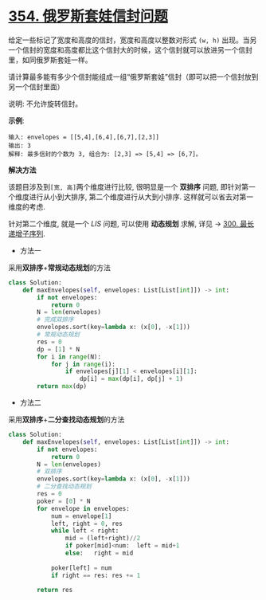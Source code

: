 # [354. 俄罗斯套娃信封问题](https://leetcode-cn.com/problems/russian-doll-envelopes/)

给定一些标记了宽度和高度的信封，宽度和高度以整数对形式 `(w, h)` 出现。当另一个信封的宽度和高度都比这个信封大的时候，这个信封就可以放进另一个信封里，如同俄罗斯套娃一样。

请计算最多能有多少个信封能组成一组“俄罗斯套娃”信封（即可以把一个信封放到另一个信封里面）

说明:
不允许旋转信封。

**示例**:
```
输入: envelopes = [[5,4],[6,4],[6,7],[2,3]]
输出: 3 
解释: 最多信封的个数为 3, 组合为: [2,3] => [5,4] => [6,7]。
```

**解决方法**

该题目涉及到`[宽, 高]`两个维度进行比较, 很明显是一个 **双排序** 问题, 即针对第一个维度进行从小到大排序, 第二个维度进行从大到小排序. 这样就可以省去对第一维度的考虑.

针对第二个维度, 就是一个 *LIS* 问题, 可以使用 **动态规划** 求解, 详见 &rarr; [300. 最长递增子序列](300.%20最长递增子序列.md).

* 方法一

采用**双排序**+**常规动态规划**的方法
```py
class Solution:
    def maxEnvelopes(self, envelopes: List[List[int]]) -> int:
        if not envelopes:
            return 0
        N = len(envelopes)
        # 完成双排序
        envelopes.sort(key=lambda x: (x[0], -x[1]))
        # 常规动态规划
        res = 0
        dp = [1] * N
        for i in range(N):
            for j in range(i):
                if envelopes[j][1] < envelopes[i][1]:
                    dp[i] = max(dp[i], dp[j] + 1)
        return max(dp)
```

* 方法二

采用**双排序**+**二分查找动态规划**的方法
```py
class Solution:
    def maxEnvelopes(self, envelopes: List[List[int]]) -> int:
        if not envelopes:
            return 0
        N = len(envelopes)
        # 双排序
        envelopes.sort(key=lambda x: (x[0], -x[1]))
        # 二分查找动态规划
        res = 0
        poker = [0] * N
        for envelope in envelopes:
            num = envelope[1]
            left, right = 0, res
            while left < right:
                mid = (left+right)//2
                if poker[mid]<num:  left = mid+1
                else:   right = mid
            
            poker[left] = num
            if right == res: res += 1

        return res
```